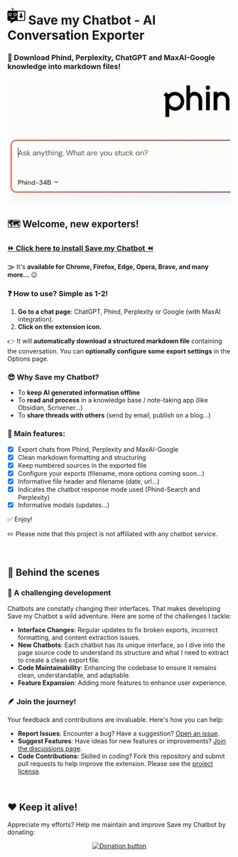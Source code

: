 # <img alt="SaveMyChatbot logo" src="./public/files/icons/icon-128.png" style="width:40px"> Save my Chatbot - AI Conversation Exporter
### 🚀 Download Phind, Perplexity, ChatGPT and MaxAI-Google knowledge into markdown files!

<div align="center">
  <img src="./public/files/captures/Gif_SmC_SearchExport.gif" alt="Save my Chatbot demonstration gif" style="width:500px">
</div>

## 🗺️ Welcome, new exporters!

<h3>
  <a href="https://save.hugocollin.com/get">⏩ Click here to install Save my Chatbot ⏪</a>
</h3>

&#x2A20; It's **available for Chrome, Firefox, Edge, Opera, Brave, and many more...** 😉

### ❓ How to use? Simple as 1-2!
1. **Go to a chat page**: ChatGPT, Phind, Perplexity or Google (with MaxAI integration).
2. **Click on the extension icon.**

👉 It will **automatically download a structured markdown file** containing the conversation. You can **optionally configure some export settings** in the Options page.

### 😎 Why Save my Chatbot?
- To **keep AI generated information offline**
- To **read and process** in a knowledge base / note-taking app (like Obsidian, Scrivener...)
- To **share threads with others** (send by email, publish on a blog...)

### 🎯 Main features:
- [x] Export chats from Phind, Perplexity and MaxAI-Google
- [x] Clean markdown formatting and structuring
- [x] Keep numbered sources in the exported file
- [x] Configure your exports (filename, more options coming soon...)
- [x] Informative file header and filename (date, url...)
- [x] Indicates the chatbot response mode used (Phind-Search and Perplexity)
- [x] Informative modals (updates...)

✅ Enjoy!

✏️ Please note that this project is not affiliated with any chatbot service.

<br>

## 🚀 Behind the scenes

### 🤯 A challenging development
Chatbots are constatly changing their interfaces. That makes developing Save my Chatbot a wild adventure. Here are some of the challenges I tackle:
- **Interface Changes**: Regular updates to fix broken exports, incorrect formatting, and content extraction issues.
- **New Chatbots**: Each chatbot has its unique interface, so I dive into the page source code to understand its structure and what I need to extract to create a clean export file.
- **Code Maintainability**: Enhancing the codebase to ensure it remains clean, understandable, and adaptable.
- **Feature Expansion**: Adding more features to enhance user experience.

### 🪶 Join the journey!
Your feedback and contributions are invaluable. Here's how you can help:
- **Report Issues**: Encounter a bug? Have a suggestion? [Open an issue](https://github.com/Hugo-COLLIN/SaveMyPhind-conversation-exporter/issues).
- **Suggest Features**: Have ideas for new features or improvements? [Join the discussions page](https://github.com/Hugo-COLLIN/SaveMyPhind-conversation-exporter/discussions).
- **Code Contributions**: Skilled in coding? Fork this repository and submit pull requests to help improve the extension. Please see the [project license](LICENSE).

<br>


## ❤️ Keep it alive!
Appreciate my efforts? Help me maintain and improve Save my Chatbot by donating:
<div align="center">
    <a href="https://save.hugocollin.com/support" target="_blank"><img alt="Donation button" src="https://img.shields.io/badge/PayPal-00457C?style=for-the-badge&logo=paypal&logoColor=white" height="50px"/></a> 
</div>

<!--
## ⬇️ How to install? (detailed)
### Quick install (automatic updates)
Simply go to the store and click on the installation button:
#### [⏩ Install Save my Chatbot on Chrome, Edge, Opera, Brave and other Chromium browsers...](https://chrome.google.com/webstore/detail/agklnagmfeooogcppjccdnoallkhgkod)
#### [⏩ Install Save my Chatbot on Firefox](https://addons.mozilla.org/fr/firefox/addon/save-my-phind)

### Manual install and updates
You can also install it manually following these steps:
- Chromium browsers:
1. On GitHub, click on Releases (in the right side menu), go on the latest version and download the `save-my-phind_x.y.z.crx` file.
2. Go on `chrome://extensions` (or `[yourChromiumBasedBrowser]://extensions`), then enable "Developer mode" (toggle on the top right) and reload the page.
3. Drag and drop the .crx file on the page, then click on "Add extension" in the appearing popup window.

- Firefox:
1. On GitHub, click on Releases (in the right side menu), go on the latest version and download the `save-my-phind_x.y.z.xpi` file.
2. Go on `about:addons`, then click on the gear icon on the top right and select "Install Add-on From File...".
3. Select the .xpi file you just downloaded and click on "Add" in the appearing popup window.
4. Right-click on the extension icon and select "Always allow for www.phind.com / www.perplexity.ai".

✅ You're done!

<br>


What about the community?

If you're a tester, please check this page: [Testers](TESTERS.md)
-->
